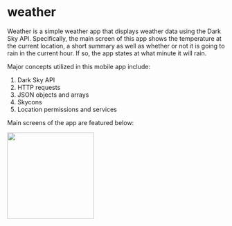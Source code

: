 # weather

Weather is a simple weather app that displays weather data using the Dark Sky API. Specifically, the main screen of this app shows the temperature at the current location, a short summary as well as whether or not it is going to rain in the current hour. If so, the app states at what minute it will rain.

Major concepts utilized in this mobile app include:
  1. Dark Sky API
  2. HTTP requests
  3. JSON objects and arrays
  4. Skycons
  5. Location permissions and services

Main screens of the app are featured below:

<a href="https://cloud.githubusercontent.com/assets/25629055/24597014/f444a948-17f7-11e7-99b7-51be747cd2a0.png"><img src="https://cloud.githubusercontent.com/assets/25629055/24597014/f444a948-17f7-11e7-99b7-51be747cd2a0.png" align="left" width="200" ></a>

